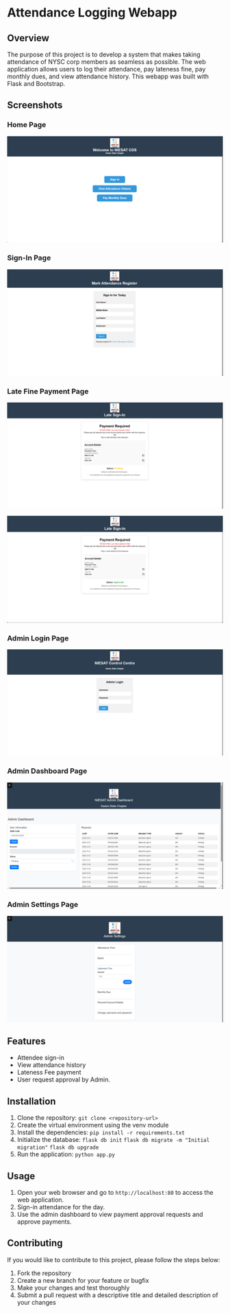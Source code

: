 # Attendance Logging Webapp

## Overview
The purpose of this project is to develop a system that makes taking attendance of NYSC corp members as seamless as possible. The web application allows users to log their attendance, pay lateness fine, pay monthly dues, and view attendance history.
This webapp was built with Flask and Bootstrap.

## Screenshots

### Home Page

![Index Page](https://github.com/emriys/CDS_Advanced_Attendance_System/blob/master/screenshots/Indexpage.png)

### Sign-In Page

![Sign-In Page](https://github.com/emriys/CDS_Advanced_Attendance_System/blob/master/screenshots/SignInPage.png)

### Late Fine Payment Page

![Late Fine Payment Page](https://github.com/emriys/CDS_Advanced_Attendance_System/blob/master/screenshots/LateFinePaymentPage.png)

![Late Fine Payment Page](https://github.com/emriys/CDS_Advanced_Attendance_System/blob/master/screenshots/LateFinePaymentPageApproved.png)

### Admin Login Page

![Admin Login Page](https://github.com/emriys/CDS_Advanced_Attendance_System/blob/master/screenshots/AdminLoginPage.png)

### Admin Dashboard Page

![Admin Dashboard Page](https://github.com/emriys/CDS_Advanced_Attendance_System/blob/master/screenshots/AdminDashboardPage.png)

### Admin Settings Page

![Admin Settings Page](https://github.com/emriys/CDS_Advanced_Attendance_System/blob/master/screenshots/AdminSettingsPage.png)

## Features

- Attendee sign-in
- View attendance history
- Lateness Fee payment
- User request approval by Admin.

## Installation

1. Clone the repository: `git clone <repository-url>`
2. Create the virtual environment using the venv module
3. Install the dependencies: `pip install -r requirements.txt`
4. Initialize the database:
   `flask db init`
   `flask db migrate -m "Initial migration"`
   `flask db upgrade`
4. Run the application: `python app.py`

## Usage

1. Open your web browser and go to `http://localhost:80` to access the web application.
2. Sign-in attendance for the day.
3. Use the admin dashboard to view payment approval requests and approve payments.

## Contributing

If you would like to contribute to this project, please follow the steps below:

1. Fork the repository
2. Create a new branch for your feature or bugfix
3. Make your changes and test thoroughly
4. Submit a pull request with a descriptive title and detailed description of your changes